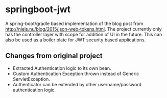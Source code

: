 # springboot-jwt

A spring-boot/gradle based implementation of the blog post from http://niels.nu/blog/2015/json-web-tokens.html.
The project currently only has the controller layer with scope for addition of UI in the future. This can also be used as a boiler plate for JWT security based applications.

## Changes from original project
* Extracted Authentication logic to its own bean.
* Custom Authentication Exception thrown instead of Generic ServletException.
* Authenticator can be extended by other username/password authentication logic.
